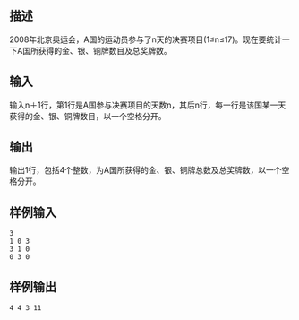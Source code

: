 ## 描述


2008年北京奥运会，A国的运动员参与了n天的决赛项目(1≤n≤17)。现在要统计一下A国所获得的金、银、铜牌数目及总奖牌数。

## 输入


输入n＋1行，第1行是A国参与决赛项目的天数n，其后n行，每一行是该国某一天获得的金、银、铜牌数目，以一个空格分开。

## 输出


输出1行，包括4个整数，为A国所获得的金、银、铜牌总数及总奖牌数，以一个空格分开。

## 样例输入


```
3
1 0 3
3 1 0
0 3 0
```


## 样例输出


```
4 4 3 11
```


